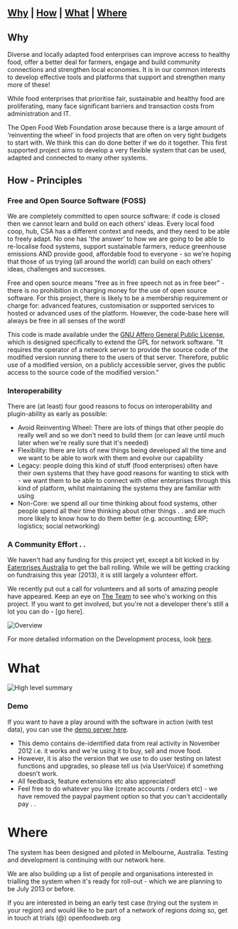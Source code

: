 ## [Why](#Why)  |  [How](#How)  |  [What](#What)  |  [Where](#Where)  

## Why <a id="Why"/>

Diverse and locally adapted food enterprises can improve access to healthy food, offer a better deal for farmers, engage and build community connections and strengthen local economies. It is in our common interests to develop effective tools and platforms that support and strengthen many more of these!

While food enterprises that prioritise fair, sustainable and healthy food are proliferating, many face significant barriers and transaction costs from administration and IT.

The Open Food Web Foundation arose because there is a large amount of ‘reinventing the wheel’ in food projects that are often on very tight budgets to start with. We think this can do done better if we do it together. This first supported project aims to develop a very flexible system that can be used, adapted and connected to many other systems.

## How - Principles <a id="How"/>

### Free and Open Source Software (FOSS) <a id="FOSS"/>

We are completely committed to open source software: if code is closed then we cannot learn and build on each others' ideas. Every local food coop, hub, CSA has a different context and needs, and they need to be able to freely adapt. No one has 'the answer' to how we are going to be able to re-localise food systems, support sustainable farmers, reduce greenhouse emissions AND provide good, affordable food to everyone - so we're hoping that those of us trying (all around the world) can build on each others' ideas, challenges and successes.

Free and open source means "free as in free speech not as in free beer" - there is no prohibition in charging money for the use of open source software. For this project, there is likely to be a membership requirement or charge for: advanced features, customisation or supported services to hosted or advanced uses of the platform. However, the code-base here will always be free in all senses of the word!

This code is made available under the [GNU Affero General Public License](http://www.gnu.org/licenses/agpl-3.0.html), which is designed specifically to extend the GPL for network software. "It requires the operator of a network server to provide the source code of the modified version running there to the users of that server. Therefore, public use of a modified version, on a publicly accessible server, gives the public access to the source code of the modified version."

### Interoperability <a id="Interop">

There are (at least) four good reasons to focus on interoperability and plugin-ability as early as possible:
*  Avoid Reinventing Wheel: There are lots of things that other people do really well and so we don't need to build them (or can leave until much later when we're really sure that it's needed)
*  Flexibility: there are lots of new things being developed all the time and we want to be able to work with them and evolve our capability
*  Legacy: people doing this kind of stuff (food enterprises) often have their own systems that they have good reasons for wanting to stick with - we want them to be able to connect with other enterprises through this kind of platform, whilst maintaining the systems they are familiar with using
*  Non-Core: we spend all our time thinking about food systems, other people spend all their time thinking about other things . . and are much more likely to know how to do them better (e.g. accounting; ERP; logistics; social networking)

### A Community Effort . . <a id="Volunteers"/>

We haven't had any funding for this project yet, except a bit kicked in by [Eaterprises Australia](http://www.eaterprises.com.au) to get the ball rolling. While we will be getting cracking on fundraising this year (2013), it is still largely a volunteer effort.

We recently put out a call for volunteers and all sorts of amazing people have appeared. Keep an eye on [The Team](www.openfoodweb.org/platform) to see who's working on this project. If you want to get involved, but you're not a developer there's still a lot you can do - [go here].
 
![Overview](http://openfoodweb.org/foundation/wp-content/uploads/2012/12/OFWF-Platform-Call-for-Volunteers-1024x723.jpg)

For more detailed information on the Development process, look [here](#Development).

# What <a id="What"/>

![High level summary](http://openfoodweb.org/foundation/wp-content/uploads/2012/12/OFW-Platform-pic.png)

### Demo <a id="Demo"/>

If you want to have a play around with the software in action (with test data), you can use the [demo server here](http://ec2-54-241-203-225.us-west-1.compute.amazonaws.com/). 
*  This demo contains de-identified data from real activity in November 2012 i.e. it works and we're using it to buy, sell and move food. 
*  However, it is also the version that we use to do user testing on latest functions and upgrades, so please tell us (via UserVoice) if something doesn't work.
*  All feedback, feature extensions etc also appreciated!
*  Feel free to do whatever you like (create accounts / orders etc) - we have removed the paypal payment option so that you can't accidentally pay . .
 
# Where <a id="Where"/>

The system has been designed and piloted in Melbourne, Australia. Testing and development is continuing with our network here.

We are also building up a list of people and organisations interested in trialling the system when it's ready for roll-out - which we are planning to be July 2013 or before.

If you are interested in being an early test case (trying out the system in your region) and would like to be part of a network of regions doing so, get in touch at trials (@) openfoodweb.org 
